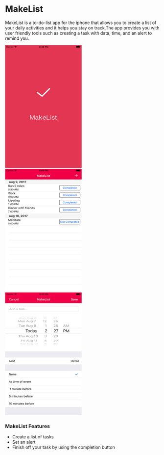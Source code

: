 # MakeList
MakeList is a to-do-list app for the iphone that allows you to create a list of your daily activities and it helps you stay on track.The app provides you with user friendly tools such as creating a task with data, time, and an alert to remind you.


<div class="container-well text-center">
  <div class="row">
    <div class="col-md-4">
      <a href="#"><img src="ml1.jpg" alt="Image 1" height="400" width="250" /></a>    
    </div>
    <div class="col-md-4">
        <a href="#"><img src="ml3.jpg" alt="Image 2"  height="400" width="250" /></a> 
    </div>
    <div class="col-md-4">
        <a href="#"><img src="ml2.jpg" alt="Image 3"  height="400" width="250" /></a> 
    </div>
  </div>
</div>

### MakeList Features
- Create a list of tasks
- Set an alert
- Finish off your task by using the completion button

